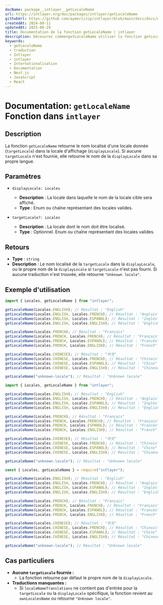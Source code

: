 ```yaml
---
docName: package__intlayer__getLocaleName
url: https://intlayer.org/doc/packages/intlayer/getLocaleName
githubUrl: https://github.com/aymericzip/intlayer/blob/main/docs/docs/en/packages/intlayer/getLocaleName.md
createdAt: 2024-08-11
updatedAt: 2025-06-29
title: Documentation de la fonction getLocaleName | intlayer
description: Découvrez commengetLocaleName utiliser la fonction getLocaleName pour le package intlayer
keywords:
  - getLocaleName
  - traduction
  - Intlayer
  - intlayer
  - Internationalisation
  - Documentation
  - Next.js
  - JavaScript
  - React
---
```


# Documentation: `getLocaleName` Fonction dans `intlayer`

## Description

La fonction `getLocaleName` retourne le nom localisé d'une locale donnée (`targetLocale`) dans la locale d'affichage (`displayLocale`). Si aucune `targetLocale` n'est fournie, elle retourne le nom de la `displayLocale` dans sa propre langue.

## Paramètres

- `displayLocale: Locales`

  - **Description** : La locale dans laquelle le nom de la locale cible sera affiché.
  - **Type** : Enum ou chaîne représentant des locales valides.

- `targetLocale?: Locales`
  - **Description** : La locale dont le nom doit être localisé.
  - **Type** : Optionnel. Enum ou chaîne représentant des locales valides.

## Retours

- **Type** : `string`
- **Description** : Le nom localisé de la `targetLocale` dans la `displayLocale`, ou le propre nom de la `displayLocale` si `targetLocale` n'est pas fourni. Si aucune traduction n'est trouvée, elle retourne `"Unknown locale"`.

## Exemple d'utilisation

```typescript codeFormat="typescript"
import { Locales, getLocaleName } from "intlayer";

getLocaleName(Locales.ENGLISH); // Résultat : "English"
getLocaleName(Locales.ENGLISH, Locales.FRENCH); // Résultat : "Anglais"
getLocaleName(Locales.ENGLISH, Locales.ESPANOL); // Résultat : "Inglés"
getLocaleName(Locales.ENGLISH, Locales.ENGLISH); // Résultat : "English"

getLocaleName(Locales.FRENCH); // Résultat : "Français"
getLocaleName(Locales.FRENCH, Locales.FRENCH); // Résultat : "Français"
getLocaleName(Locales.FRENCH, Locales.ESPANOL); // Résultat : "Francés"
getLocaleName(Locales.FRENCH, Locales.ENGLISH); // Résultat : "French"

getLocaleName(Locales.CHINESE); // Résultat : "中文"
getLocaleName(Locales.CHINESE, Locales.FRENCH); // Résultat : "Chinois"
getLocaleName(Locales.CHINESE, Locales.ESPANOL); // Résultat : "Chino"
getLocaleName(Locales.CHINESE, Locales.ENGLISH); // Résultat : "Chinese"

getLocaleName("unknown-locale"); // Résultat : "Unknown locale"
```

```javascript codeFormat="esm"
import { Locales, getLocaleName } from "intlayer";

getLocaleName(Locales.ENGLISH); // Résultat : "English"
getLocaleName(Locales.ENGLISH, Locales.FRENCH); // Résultat : "Anglais"
getLocaleName(Locales.ENGLISH, Locales.ESPANOL); // Résultat : "Inglés"
getLocaleName(Locales.ENGLISH, Locales.ENGLISH); // Résultat : "English"

getLocaleName(Locales.FRENCH); // Résultat : "Français"
getLocaleName(Locales.FRENCH, Locales.FRENCH); // Résultat : "Français"
getLocaleName(Locales.FRENCH, Locales.ESPANOL); // Résultat : "Francés"
getLocaleName(Locales.FRENCH, Locales.ENGLISH); // Résultat : "French"

getLocaleName(Locales.CHINESE); // Résultat : "中文"
getLocaleName(Locales.CHINESE, Locales.FRENCH); // Résultat : "Chinois"
getLocaleName(Locales.CHINESE, Locales.ESPANOL); // Résultat : "Chino"
getLocaleName(Locales.CHINESE, Locales.ENGLISH); // Résultat : "Chinese"

getLocaleName("unknown-locale"); // Résultat : "Unknown locale"
```

```javascript codeFormat="commonjs"
const { Locales, getLocaleName } = require("intlayer");

getLocaleName(Locales.ENGLISH); // Résultat : "English"
getLocaleName(Locales.ENGLISH, Locales.FRENCH); // Résultat : "Anglais"
getLocaleName(Locales.ENGLISH, Locales.ESPANOL); // Résultat : "Inglés"
getLocaleName(Locales.ENGLISH, Locales.ENGLISH); // Résultat : "English"

getLocaleName(Locales.FRENCH); // Résultat : "Français"
getLocaleName(Locales.FRENCH, Locales.FRENCH); // Résultat : "Français"
getLocaleName(Locales.FRENCH, Locales.ESPANOL); // Résultat : "Francés"
getLocaleName(Locales.FRENCH, Locales.ENGLISH); // Résultat : "French"

getLocaleName(Locales.CHINESE); // Résultat : "中文"
getLocaleName(Locales.CHINESE, Locales.FRENCH); // Résultat : "Chinois"
getLocaleName(Locales.CHINESE, Locales.ESPANOL); // Résultat : "Chino"
getLocaleName(Locales.CHINESE, Locales.ENGLISH); // Résultat : "Chinese"

getLocaleName("unknown-locale"); // Résultat : "Unknown locale"
```

## Cas particuliers

- **Aucune `targetLocale` fournie :**
  - La fonction retourne par défaut le propre nom de la `displayLocale`.
- **Traductions manquantes :**
  - Si `localeNameTranslations` ne contient pas d'entrée pour la `targetLocale` ou la `displayLocale` spécifique, la fonction revient au `ownLocalesName` ou retourne `"Unknown locale"`.

